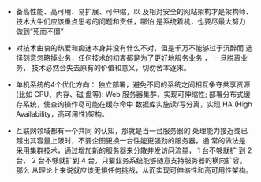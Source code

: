 - 备高性能、高可用、易扩展、可伸缩，以 及相对安全的网站架构才是架构师、技术大牛们应该重点思考的问题和责任，哪怕 是系统着机，也要尽最大努力
做到“死而不僵”

- 对技术由衷的热爱和痴迷本身并没有什么不对，但是千万不能够过于沉醉而 选择刻意忽略掉业务，任何技术的初衷都是为了更好地服务业务 ， 一旦脱离业
务， 技术必然会失去原有的价值和意义，切勿舍本逐末。

- 单机系统的4个优化方向：
    独立部署，避免不同的系统之间相互争夺共享资源(比如 CPU、内存、磁 盘等):
    Web 服务器集群，实现可伸缩性; 
    部署分布式缓存系统，使查询操作尽可能在缓存命中 
    数据库实施读/写分离，实现 HA (High Availability，高可用性)架构。
    
- 互联网领域都有一个共同 的认知，那就是当一台服务器的 处理能力接近或已超出其容量上限时，不要企图更换一台性能更强劲的服务器，通 常的做法是
采用集群技术，通过增加新的服务器来分散并发访问流量， 1 台不够就扩 到 2 台， 2 台不够就扩到 4 台，只要业务系统能够随意支持服务器的横向扩容，
那么 从理论上来说就应该无惧任何挑战，从而实现可伸缩性和高可用性架构。


